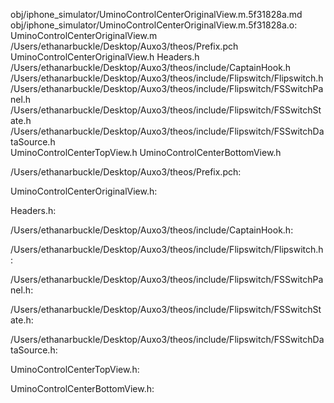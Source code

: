 obj/iphone_simulator/UminoControlCenterOriginalView.m.5f31828a.md obj/iphone_simulator/UminoControlCenterOriginalView.m.5f31828a.o: \
  UminoControlCenterOriginalView.m \
  /Users/ethanarbuckle/Desktop/Auxo3/theos/Prefix.pch \
  UminoControlCenterOriginalView.h Headers.h \
  /Users/ethanarbuckle/Desktop/Auxo3/theos/include/CaptainHook.h \
  /Users/ethanarbuckle/Desktop/Auxo3/theos/include/Flipswitch/Flipswitch.h \
  /Users/ethanarbuckle/Desktop/Auxo3/theos/include/Flipswitch/FSSwitchPanel.h \
  /Users/ethanarbuckle/Desktop/Auxo3/theos/include/Flipswitch/FSSwitchState.h \
  /Users/ethanarbuckle/Desktop/Auxo3/theos/include/Flipswitch/FSSwitchDataSource.h \
  UminoControlCenterTopView.h UminoControlCenterBottomView.h

/Users/ethanarbuckle/Desktop/Auxo3/theos/Prefix.pch:

UminoControlCenterOriginalView.h:

Headers.h:

/Users/ethanarbuckle/Desktop/Auxo3/theos/include/CaptainHook.h:

/Users/ethanarbuckle/Desktop/Auxo3/theos/include/Flipswitch/Flipswitch.h:

/Users/ethanarbuckle/Desktop/Auxo3/theos/include/Flipswitch/FSSwitchPanel.h:

/Users/ethanarbuckle/Desktop/Auxo3/theos/include/Flipswitch/FSSwitchState.h:

/Users/ethanarbuckle/Desktop/Auxo3/theos/include/Flipswitch/FSSwitchDataSource.h:

UminoControlCenterTopView.h:

UminoControlCenterBottomView.h:
